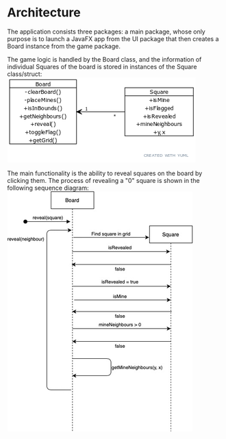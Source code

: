 # Architecture

The application consists three packages: a main package, whose only purpose is to launch a JavaFX app from the UI package that then creates a Board instance from the game package.

The game logic is handled by the Board class, and the information of individual Squares of the board is stored in instances of the Square class/struct:
![class diagram](./arc-1.png)

The main functionality is the ability to reveal squares on the board by clicking them. The process of revealing a "0" square is shown in the following sequence diagram:
![revealing a zero](./arc-2.jpg)